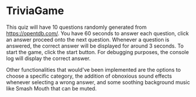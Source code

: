 # TriviaGame
This quiz will have 10 questions randomly generated from https://opentdb.com/. You have 60 seconds
to answer each question, click an answer proceed onto the next question. Whenever a question
is answered, the correct answer will be displayed for around 3 seconds. To start the game, click the start
button. For debugging purposes, the console log will display the correct answer.

Other functionalities that would've been implemented are the options to choose a specific category, the addition of obnoxious sound effects whenever selecting a wrong answer, and some soothing background music like Smash Mouth that can be muted.